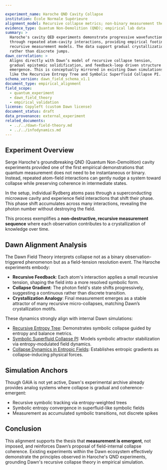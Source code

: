 ```yaml
---

experiment_name: Haroche QND Cavity Collapse
institution: École Normale Supérieure
alignment_model: Recursive collapse metrics; non-binary measurement theory
evidence_type: Quantum Non-Demolition (QND); empirical lab data
summary: >
  Haroche's cavity QED experiments demonstrate progressive wavefunction collapse
  through repeated atom-cavity interactions, providing empirical footing for non-binary,
  recursive measurement models. The data support gradual crystallization of state
  rather than discrete jumps.
dawn_correlation: >
  Aligns directly with Dawn’s model of recursive collapse tension,
  gradual epistemic solidification, and feedback-loop driven structure
  emergence. This is conceptually mirrored in existing Dawn simulations
  like the Recursive Entropy Tree and Symbolic Superfluid Collapse PI.
schema_version: dawn_field_schema_v1.1
document_type: empirical_alignment
field_scope:
  - quantum_experiment
  - dawn_field_theory
  - empirical_validation
license: Copyleft (custom Dawn license)
document_status: draft
data_provenance: external_experiment
related_documents:
  - ../../dawn-field-theory.md
  - ../../infodynamics.md
---
```


## Experiment Overview

Serge Haroche's groundbreaking QND (Quantum Non-Demolition) cavity experiments provided
one of the first empirical demonstrations that quantum measurement does not need to
be instantaneous or binary. Instead, repeated atom-field interactions can gently nudge
a system toward collapse while preserving coherence in intermediate states.

In the setup, individual Rydberg atoms pass through a superconducting microwave cavity
and experience field interactions that shift their phase. This phase shift accumulates
across many interactions, revealing the photon number without destroying the field.

This process exemplifies a **non-destructive, recursive measurement sequence** where each
observation contributes to a crystallization of knowledge over time.

## Dawn Alignment Analysis

The Dawn Field Theory interprets collapse not as a binary observation-triggered
phenomenon but as a field-tension resolution event. The Haroche experiments embody:

* **Recursive Feedback**: Each atom's interaction applies a small recursive tension,
  shaping the field into a more resolved symbolic form.
* **Collapse Gradient**: The photon field's state shifts progressively,
  suggesting a continuous rather than discrete transition.
* **Crystallization Analogy**: Final measurement emerges as a stable attractor
  of many recursive micro-collapses, matching Dawn’s crystallization motifs.

These dynamics strongly align with internal Dawn simulations:

* [Recursive Entropy Tree](../../experiments/recursive_entropy/results.md): Demonstrates symbolic collapse guided by entropy and balance metrics.
* [Symbolic Superfluid Collapse PI](../../experiments/symbolic_superfluid_collapse_pi/results.md): Models symbolic attractor stabilization via entropy-modulated field dynamics.
* [Collapse Dynamics in Entropic Fields](../../../docs/Title-%20Collapse%20Dynamics%20in%20Entropic%20Fields-%20A%20Synthesis%20of%20Classical%20and%20Quantum%20Mechanisms%20under%20the%20Dawn%20Framework.md): Establishes entropic gradients as collapse-inducing physical forces.

## Simulation Anchors

Though GAIA is not yet active, Dawn's experimental archive already
provides analog systems where collapse is gradual and coherence-emergent:

* Recursive symbolic tracking via entropy-weighted trees
* Symbolic entropy convergence in superfluid-like symbolic fields
* Measurement as accumulated symbolic transitions, not discrete spikes

## Conclusion

This alignment supports the thesis that **measurement is emergent**, not imposed,
and reinforces Dawn’s proposal of field-internal collapse coherence. Existing
experiments within the Dawn ecosystem effectively demonstrate the principles
observed in Haroche's QND experiments, grounding Dawn's recursive collapse theory
in empirical simulation.
